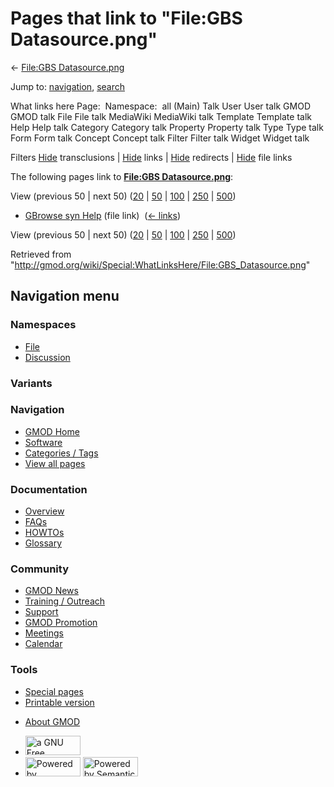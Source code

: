 <div id="mw-page-base" class="noprint">

</div>

<div id="mw-head-base" class="noprint">

</div>

<div id="content" class="mw-body" role="main">

<span id="top"></span>

<div id="mw-js-message" style="display:none;">

</div>



# <span dir="auto">Pages that link to "File:GBS Datasource.png"</span>

<div id="bodyContent">

<div id="contentSub">

← [File:GBS
Datasource.png](/wiki/File:GBS_Datasource.png "File:GBS Datasource.png")

</div>

<div id="jump-to-nav" class="mw-jump">

Jump to: [navigation](#mw-navigation), [search](#p-search)

</div>

<div id="mw-content-text">

What links here Page:  Namespace:  all (Main) Talk User User talk GMOD
GMOD talk File File talk MediaWiki MediaWiki talk Template Template talk
Help Help talk Category Category talk Property Property talk Type Type
talk Form Form talk Concept Concept talk Filter Filter talk Widget
Widget talk

Filters
[Hide](/mediawiki/index.php?title=Special:WhatLinksHere/File:GBS_Datasource.png&hidetrans=1 "Special:WhatLinksHere/File:GBS Datasource.png")
transclusions \|
[Hide](/mediawiki/index.php?title=Special:WhatLinksHere/File:GBS_Datasource.png&hidelinks=1 "Special:WhatLinksHere/File:GBS Datasource.png")
links \|
[Hide](/mediawiki/index.php?title=Special:WhatLinksHere/File:GBS_Datasource.png&hideredirs=1 "Special:WhatLinksHere/File:GBS Datasource.png")
redirects \|
[Hide](/mediawiki/index.php?title=Special:WhatLinksHere/File:GBS_Datasource.png&hideimages=1 "Special:WhatLinksHere/File:GBS Datasource.png")
file links

The following pages link to **[File:GBS
Datasource.png](/wiki/File:GBS_Datasource.png "File:GBS Datasource.png")**:

View (previous 50 \| next 50)
([20](/mediawiki/index.php?title=Special:WhatLinksHere/File:GBS_Datasource.png&limit=20 "Special:WhatLinksHere/File:GBS Datasource.png")
\|
[50](/mediawiki/index.php?title=Special:WhatLinksHere/File:GBS_Datasource.png&limit=50 "Special:WhatLinksHere/File:GBS Datasource.png")
\|
[100](/mediawiki/index.php?title=Special:WhatLinksHere/File:GBS_Datasource.png&limit=100 "Special:WhatLinksHere/File:GBS Datasource.png")
\|
[250](/mediawiki/index.php?title=Special:WhatLinksHere/File:GBS_Datasource.png&limit=250 "Special:WhatLinksHere/File:GBS Datasource.png")
\|
[500](/mediawiki/index.php?title=Special:WhatLinksHere/File:GBS_Datasource.png&limit=500 "Special:WhatLinksHere/File:GBS Datasource.png"))

- [GBrowse syn Help](/wiki/GBrowse_syn_Help "GBrowse syn Help") (file
  link) ‎ <span class="mw-whatlinkshere-tools">([←
  links](/mediawiki/index.php?title=Special:WhatLinksHere&target=GBrowse+syn+Help "Special:WhatLinksHere"))</span>

View (previous 50 \| next 50)
([20](/mediawiki/index.php?title=Special:WhatLinksHere/File:GBS_Datasource.png&limit=20 "Special:WhatLinksHere/File:GBS Datasource.png")
\|
[50](/mediawiki/index.php?title=Special:WhatLinksHere/File:GBS_Datasource.png&limit=50 "Special:WhatLinksHere/File:GBS Datasource.png")
\|
[100](/mediawiki/index.php?title=Special:WhatLinksHere/File:GBS_Datasource.png&limit=100 "Special:WhatLinksHere/File:GBS Datasource.png")
\|
[250](/mediawiki/index.php?title=Special:WhatLinksHere/File:GBS_Datasource.png&limit=250 "Special:WhatLinksHere/File:GBS Datasource.png")
\|
[500](/mediawiki/index.php?title=Special:WhatLinksHere/File:GBS_Datasource.png&limit=500 "Special:WhatLinksHere/File:GBS Datasource.png"))

</div>

<div class="printfooter">

Retrieved from
"<http://gmod.org/wiki/Special:WhatLinksHere/File:GBS_Datasource.png>"

</div>

<div id="catlinks" class="catlinks catlinks-allhidden">

</div>

<div class="visualClear">

</div>

</div>

</div>

<div id="mw-navigation">

## Navigation menu

<div id="mw-head">



<div id="left-navigation">

<div id="p-namespaces" class="vectorTabs" role="navigation"
aria-labelledby="p-namespaces-label">

### Namespaces

- <span id="ca-nstab-image"><a href="/wiki/File:GBS_Datasource.png" accesskey="c"
  title="View the file page [c]">File</a></span>
- <span id="ca-talk"><a
  href="/mediawiki/index.php?title=File_talk:GBS_Datasource.png&amp;action=edit&amp;redlink=1"
  accesskey="t"
  title="Discussion about the content page [t]">Discussion</a></span>

</div>

<div id="p-variants" class="vectorMenu emptyPortlet" role="navigation"
aria-labelledby="p-variants-label">

### 

### Variants[](#)

<div class="menu">

</div>

</div>

</div>

<div id="right-navigation">





</div>



</div>

</div>

</div>

<div id="mw-panel">

<div id="p-logo" role="banner">

<a href="/wiki/Main_Page"
style="background-image: url(http://gmod.org/images/GMOD-cogs.png);"
title="Visit the main page"></a>

</div>

<div id="p-Navigation" class="portal" role="navigation"
aria-labelledby="p-Navigation-label">

### Navigation

<div class="body">

- <span id="n-GMOD-Home">[GMOD Home](/wiki/Main_Page)</span>
- <span id="n-Software">[Software](/wiki/GMOD_Components)</span>
- <span id="n-Categories-.2F-Tags">[Categories /
  Tags](/wiki/Categories)</span>
- <span id="n-View-all-pages">[View all
  pages](/wiki/Special:AllPages)</span>

</div>

</div>

<div id="p-Documentation" class="portal" role="navigation"
aria-labelledby="p-Documentation-label">

### Documentation

<div class="body">

- <span id="n-Overview">[Overview](/wiki/Overview)</span>
- <span id="n-FAQs">[FAQs](/wiki/Category:FAQ)</span>
- <span id="n-HOWTOs">[HOWTOs](/wiki/Category:HOWTO)</span>
- <span id="n-Glossary">[Glossary](/wiki/Glossary)</span>

</div>

</div>

<div id="p-Community" class="portal" role="navigation"
aria-labelledby="p-Community-label">

### Community

<div class="body">

- <span id="n-GMOD-News">[GMOD News](/wiki/GMOD_News)</span>
- <span id="n-Training-.2F-Outreach">[Training /
  Outreach](/wiki/Training_and_Outreach)</span>
- <span id="n-Support">[Support](/wiki/Support)</span>
- <span id="n-GMOD-Promotion">[GMOD
  Promotion](/wiki/GMOD_Promotion)</span>
- <span id="n-Meetings">[Meetings](/wiki/Meetings)</span>
- <span id="n-Calendar">[Calendar](/wiki/Calendar)</span>

</div>

</div>

<div id="p-tb" class="portal" role="navigation"
aria-labelledby="p-tb-label">

### Tools

<div class="body">

- <span id="t-specialpages"><a href="/wiki/Special:SpecialPages" accesskey="q"
  title="A list of all special pages [q]">Special pages</a></span>
- <span id="t-print"><a
  href="/mediawiki/index.php?title=Special:WhatLinksHere/File:GBS_Datasource.png&amp;printable=yes"
  rel="alternate" accesskey="p"
  title="Printable version of this page [p]">Printable version</a></span>

</div>

</div>

</div>

</div>

<div id="footer" role="contentinfo">

- <span id="footer-places-about">[About
  GMOD](/wiki/GMOD:About "GMOD:About")</span>

<!-- -->

- <span id="footer-copyrightico">[<img src="http://www.gnu.org/graphics/gfdl-logo-small.png" width="88"
  height="31" alt="a GNU Free Documentation License" />](http://www.gnu.org/licenses/fdl-1.3.html)</span>
- <span id="footer-poweredbyico">[<img src="/mediawiki/skins/common/images/poweredby_mediawiki_88x31.png"
  width="88" height="31" alt="Powered by MediaWiki" />](//www.mediawiki.org/)
  [<img
  src="/mediawiki/extensions/SemanticMediaWiki/includes/../resources/images/smw_button.png"
  width="88" height="31" alt="Powered by Semantic MediaWiki" />](https://www.semantic-mediawiki.org/wiki/Semantic_MediaWiki)</span>

<div style="clear:both">

</div>

</div>
